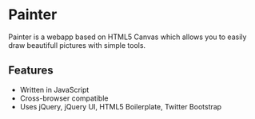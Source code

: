 # Painter

Painter is a webapp based on HTML5 Canvas which allows you to easily draw beautifull pictures with simple tools.

## Features

* Written in JavaScript
* Cross-browser compatible 
* Uses jQuery, jQuery UI, HTML5 Boilerplate, Twitter Bootstrap